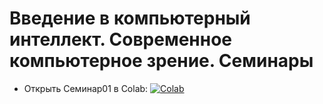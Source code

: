 # Введение в компьютерный интеллект. Современное компьютерное зрение. Семинары

* Открыть Семинар01 в Colab: [![Colab](https://colab.research.google.com/assets/colab-badge.svg)](https://colab.research.google.com/github/mlcoursemm/cv2022spring/blob/master/seminars/seminar01-intro_colab.ipynb)
